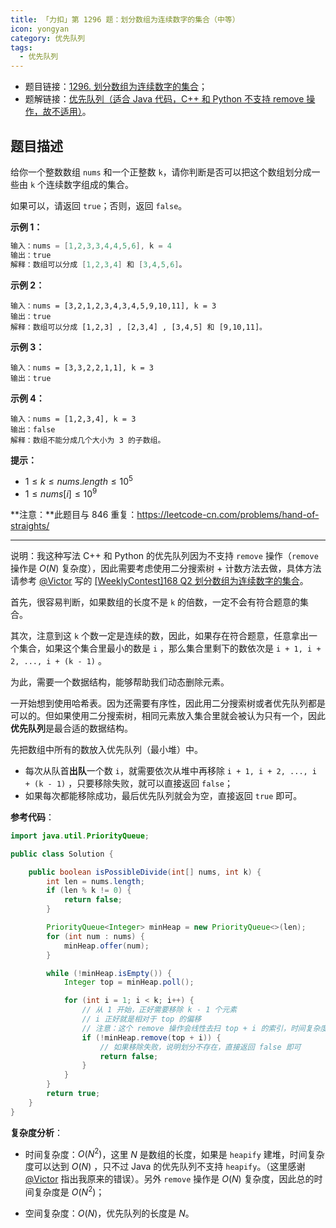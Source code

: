 ```yaml
---
title: 「力扣」第 1296 题：划分数组为连续数字的集合（中等）
icon: yongyan
category: 优先队列
tags:
  - 优先队列
---
```


- 题目链接：[1296. 划分数组为连续数字的集合](https://leetcode-cn.com/problems/divide-array-in-sets-of-k-consecutive-numbers/)；
- 题解链接：[优先队列（适合 Java 代码，C++ 和 Python 不支持 remove 操作，故不适用）](https://leetcode-cn.com/problems/divide-array-in-sets-of-k-consecutive-numbers/solution/you-xian-dui-lie-by-liweiwei1419-2/)。

## 题目描述

给你一个整数数组 `nums` 和一个正整数 `k`，请你判断是否可以把这个数组划分成一些由 `k` 个连续数字组成的集合。

如果可以，请返回 `true`；否则，返回 `false`。

**示例 1：**

```java
输入：nums = [1,2,3,3,4,4,5,6], k = 4
输出：true
解释：数组可以分成 [1,2,3,4] 和 [3,4,5,6]。
```

**示例 2：**

```
输入：nums = [3,2,1,2,3,4,3,4,5,9,10,11], k = 3
输出：true
解释：数组可以分成 [1,2,3] , [2,3,4] , [3,4,5] 和 [9,10,11]。
```

**示例 3：**

```
输入：nums = [3,3,2,2,1,1], k = 3
输出：true
```

**示例 4：**

```
输入：nums = [1,2,3,4], k = 3
输出：false
解释：数组不能分成几个大小为 3 的子数组。
```

**提示：**

- $1 \le k \le nums.length \le 10^5$
- $1 \le nums[i] \le 10^9$

**注意：**此题目与 846 重复：https://leetcode-cn.com/problems/hand-of-straights/

---

说明：我这种写法 C++ 和 Python 的优先队列因为不支持 `remove` 操作（`remove` 操作是 $O(N)$ 复杂度），因此需要考虑使用二分搜索树 + 计数方法去做，具体方法请参考 [@Victor](/u/happy_yuxuan/) 写的 [[WeeklyContest]168 Q2 划分数组为连续数字的集合](https://leetcode-cn.com/problems/divide-array-in-sets-of-k-consecutive-numbers/solution/weeklycontest168-q2-hua-fen-shu-zu-wei-lian-xu-shu/)。

首先，很容易判断，如果数组的长度不是 `k` 的倍数，一定不会有符合题意的集合。

其次，注意到这 `k` 个数一定是连续的数，因此，如果存在符合题意，任意拿出一个集合，如果这个集合里最小的数是 `i` ，那么集合里剩下的数依次是 `i + 1, i + 2, ..., i + (k - 1)` 。

为此，需要一个数据结构，能够帮助我们动态删除元素。

一开始想到使用哈希表。因为还需要有序性，因此用二分搜索树或者优先队列都是可以的。但如果使用二分搜索树，相同元素放入集合里就会被认为只有一个，因此**优先队列**是最合适的数据结构。

先把数组中所有的数放入优先队列（最小堆）中。

- 每次从队首**出队**一个数 `i`，就需要依次从堆中再移除 `i + 1, i + 2, ..., i + (k - 1)` ，只要移除失败，就可以直接返回 `false`；
- 如果每次都能移除成功，最后优先队列就会为空，直接返回 `true` 即可。

**参考代码**：

```Java []
import java.util.PriorityQueue;

public class Solution {

    public boolean isPossibleDivide(int[] nums, int k) {
        int len = nums.length;
        if (len % k != 0) {
            return false;
        }

        PriorityQueue<Integer> minHeap = new PriorityQueue<>(len);
        for (int num : nums) {
            minHeap.offer(num);
        }

        while (!minHeap.isEmpty()) {
            Integer top = minHeap.poll();

            for (int i = 1; i < k; i++) {
                // 从 1 开始，正好需要移除 k - 1 个元素
                // i 正好就是相对于 top 的偏移
                // 注意：这个 remove 操作会线性去扫 top + i 的索引，时间复杂度是 O(N)
                if (!minHeap.remove(top + i)) {
                    // 如果移除失败，说明划分不存在，直接返回 false 即可
                    return false;
                }
            }
        }
        return true;
    }
}
```

**复杂度分析**：

- 时间复杂度：$O(N^2)$，这里 $N$ 是数组的长度，如果是 `heapify` 建堆，时间复杂度可以达到 $O(N)$ ，只不过 Java 的优先队列不支持 `heapify`。（这里感谢 [@Victor](/u/happy_yuxuan/) 指出我原来的错误）。另外 `remove` 操作是 $O(N)$ 复杂度，因此总的时间复杂度是 $O(N^2)$；

- 空间复杂度：$O(N)$，优先队列的长度是 $N$。
